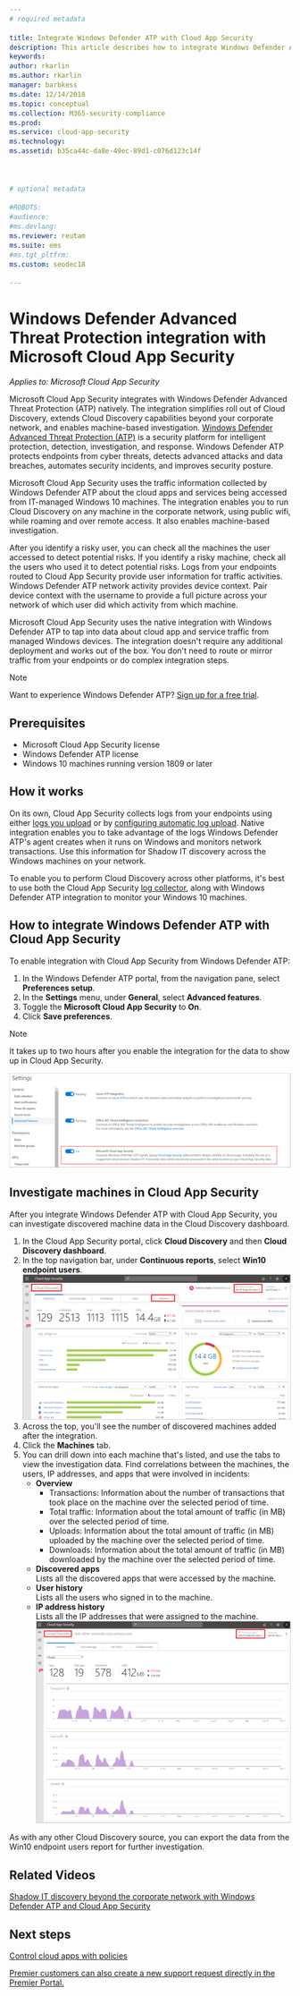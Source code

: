 ```yaml
---
# required metadata

title: Integrate Windows Defender ATP with Cloud App Security
description: This article describes how to integrate Windows Defender Advanced Threat Protection with Cloud App Security for enhanced visibility into Shadow IT and risk management.
keywords:
author: rkarlin
ms.author: rkarlin
manager: barbkess
ms.date: 12/14/2018
ms.topic: conceptual
ms.collection: M365-security-compliance
ms.prod:
ms.service: cloud-app-security
ms.technology:
ms.assetid: b35ca44c-da8e-49ec-89d1-c076d123c14f



# optional metadata

#ROBOTS:
#audience:
#ms.devlang:
ms.reviewer: reutam
ms.suite: ems
#ms.tgt_pltfrm:
ms.custom: seodec18

---
```

# Windows Defender Advanced Threat Protection integration with Microsoft Cloud App Security

*Applies to: Microsoft Cloud App Security*

Microsoft Cloud App Security integrates with Windows Defender Advanced Threat Protection (ATP) natively. The integration simplifies roll out of Cloud Discovery, extends Cloud Discovery capabilities beyond your corporate network, and enables machine-based investigation. [Windows Defender Advanced Threat Protection (ATP)](https://docs.microsoft.com/windows/security/threat-protection/windows-defender-atp/windows-defender-advanced-threat-protection) is a security platform for intelligent protection, detection, investigation, and response. Windows Defender ATP protects endpoints from cyber threats, detects advanced attacks and data breaches, automates security incidents, and improves security posture.

Microsoft Cloud App Security uses the traffic information collected by Windows Defender ATP about the cloud apps and services being accessed from IT-managed Windows 10 machines. The integration enables you to run Cloud Discovery on any machine in the corporate network, using public wifi, while roaming and over remote access. It also enables machine-based investigation.

After you identify a risky user, you can check all the machines the user accessed to detect potential risks. If you identify a risky machine, check all the users who used it to detect potential risks. Logs from your endpoints routed to Cloud App Security provide user information for traffic activities. Windows Defender ATP network activity provides device context. Pair device context with the username to provide a full picture across your network of which user did which activity from which machine.

Microsoft Cloud App Security uses the native integration with Windows Defender ATP to tap into data about cloud app and service traffic from managed Windows devices. The integration doesn't require any additional deployment and works out of the box. You don't need to route or mirror traffic from your endpoints or do complex integration steps.

> [!NOTE]
> Want to experience Windows Defender ATP? [Sign up for a free trial](https://www.microsoft.com/WindowsForBusiness/windows-atp?ocid=docs-wdatp-assignaccess-abovefoldlink).
>


## Prerequisites

- Microsoft Cloud App Security license
- Windows Defender ATP license
- Windows 10 machines running version 1809 or later


## How it works

On its own, Cloud App Security collects logs from your endpoints using either [logs you upload](create-snapshot-cloud-discovery-reports.md) or by [configuring automatic log upload](discovery-docker.md). Native integration enables you to take advantage of the logs Windows Defender ATP's agent creates when it runs on Windows and monitors network transactions. Use this information for Shadow IT discovery across the Windows machines on your network.

To enable you to perform Cloud Discovery across other platforms, it's best to use both the Cloud App Security [log collector](discovery-docker.md), along with Windows Defender ATP integration to monitor your Windows 10 machines.

## How to integrate Windows Defender ATP with Cloud App Security

To enable integration with Cloud App Security from Windows Defender ATP:

1. In the Windows Defender ATP portal, from the navigation pane, select **Preferences setup**.
2. In the **Settings** menu, under **General**, select **Advanced features**.
3. Toggle the **Microsoft Cloud App Security** to **On**.
4. Click **Save preferences**.

>[!NOTE]
> It takes up to two hours after you enable the integration for the data to show up in Cloud App Security.
>

   ![WD ATP settings](./media/wdatp-settings.png)

## Investigate machines in Cloud App Security

After you integrate Windows Defender ATP with Cloud App Security, you can investigate discovered machine data in the Cloud Discovery dashboard.

1. In the Cloud App Security portal, click **Cloud Discovery** and then **Cloud Discovery dashboard**.
2. In the top navigation bar, under **Continuous reports**, select **Win10 endpoint users**.
  ![WD ATP report](./media/win10-dashboard-report.png)
3. Across the top, you'll see the number of discovered machines added after the integration.
4. Click the **Machines** tab.
5. You can drill down into each machine that's listed, and use the tabs to view the investigation data. Find correlations between the machines, the users, IP addresses, and apps that were involved in incidents:
   - **Overview**
      - Transactions: Information about the number of transactions that took place on the machine over the selected period of time.
      - Total traffic: Information about the total amount of traffic (in MB) over the selected period of time.
     - Uploads: Information about the total amount of traffic (in MB) uploaded by the machine over the selected period of time.
     - Downloads: Information about the total amount of traffic (in MB) downloaded by the machine over the selected period of time.
   - **Discovered apps**<br>
  Lists all the discovered apps that were accessed by the machine.
   - **User history**<br>
    Lists all the users who signed in to the machine.
   - **IP address history**<br>
    Lists all the IP addresses that were assigned to the machine.
 ![Machines overview](./media/machines-overview.png)
 
As with any other Cloud Discovery source, you can export the data from the Win10 endpoint users report for further investigation. 


## Related Videos

[Shadow IT discovery beyond the corporate network with Windows Defender ATP and Cloud App Security](https://www.youtube.com/watch?v=f8hbvbY1Hnc)  

## Next steps 
[Control cloud apps with policies](control-cloud-apps-with-policies.md) 

[Premier customers can also create a new support request directly in the Premier Portal.](https://premier.microsoft.com/)  
  
